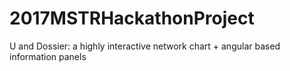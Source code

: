 # 2017MSTRHackathonProject
U and Dossier: a highly interactive network chart + angular based information panels
